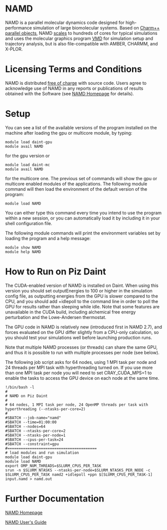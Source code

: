 # NAMD

NAMD is a parallel molecular dynamics code designed for high-performance simulation of large biomolecular systems. Based on [Charm++ parallel objects](https://charm.cs.uiuc.edu/), NAMD [scales](http://www.ks.uiuc.edu/Research/namd/performance.html) to hundreds of cores for typical simulations and uses the molecular graphics program [VMD](http://www.ks.uiuc.edu/Research/vmd/) for simulation setup and trajectory analysis, but is also file-compatible with AMBER, CHARMM, and X-PLOR.

# Licensing Terms and Conditions

NAMD is distributed [free of charge](http://www.ks.uiuc.edu/Research/namd/license.html) with source code. Users agree to acknowledge use of NAMD in any reports or publications of results obtained with the Software (see [NAMD Homepage](http://www.ks.uiuc.edu/Research/namd/) for details). 

# Setup

You can see a list of the available versions of the program installed on the machine after loading the gpu or multicore module, by typing:

```
module load daint-gpu
module avail NAMD
```

for the gpu version or			

```
module load daint-mc
module avail NAMD
```

for the multicore one. The previous set of commands will show the gpu or multicore enabled modules of the applications. The following module command will then load the environment of the default version of the program:

```
module load NAMD
```

You can either type this command every time you intend to use the program within a new session, or you can automatically load it by including it in your shell configuration file.

The following module commands will print the environment variables set by loading the program and a help message:			

```
module show NAMD
module help NAMD
```

# How to Run on Piz Daint

The CUDA-enabled version of NAMD is installed on Daint. When using this version you should set outputEnergies to 100 or higher in the simulation config file, as outputting energies from the GPU is slower compared to the CPU, and you should add +idlepoll to the command line in order to poll the GPU for results rather than sleeping while idle. Note that some features are unavailable in the CUDA build, including alchemical free energy perturbation and the Lowe-Andersen thermostat.

The GPU code in NAMD is relatively new (introduced first in NAMD 2.7), and forces evaluated on the GPU differ slightly from a CPU-only calculation, so you should test your simulations well before launching production runs.

Note that multiple NAMD processes (or threads) can share the same GPU, and thus it is possible to run with multiple processes per node (see below). 

The following job script asks for 64 nodes, using 1 MPI task per node and 24  threads per MPI task with hyperthreading turned on. If you use more than one MPI task per node you will need to set CRAY_CUDA_MPS=1 to enable the tasks to access the GPU device on each node at the same time.
		
```
!/bin/bash -l
#
# NAMD on Piz Daint
# 
# 64 nodes, 1 MPI task per node, 24 OpenMP threads per task with hyperthreading (--ntasks-per-core=2)
# 
#SBATCH --job-name="namd"
#SBATCH --time=01:00:00
#SBATCH --nodes=64
#SBATCH --ntasks-per-core=2
#SBATCH --ntasks-per-node=1
#SBATCH --cpus-per-task=24
#SBATCH --constraint=gpu
#========================================
# load modules and run simulation
module load daint-gpu
module load NAMD
export OMP_NUM_THREADS=$SLURM_CPUS_PER_TASK
srun -n $SLURM_NTASKS --ntasks-per-node=$SLURM_NTASKS_PER_NODE -c $SLURM_CPUS_PER_TASK namd2 +idlepoll +ppn $[SLURM_CPUS_PER_TASK-1] input.namd > namd.out
```

# Further Documentation

[NAMD Homepage](http://www.ks.uiuc.edu/Research/namd/)

[NAMD User's Guide](http://www.ks.uiuc.edu/Research/namd/2.12/ug/)
